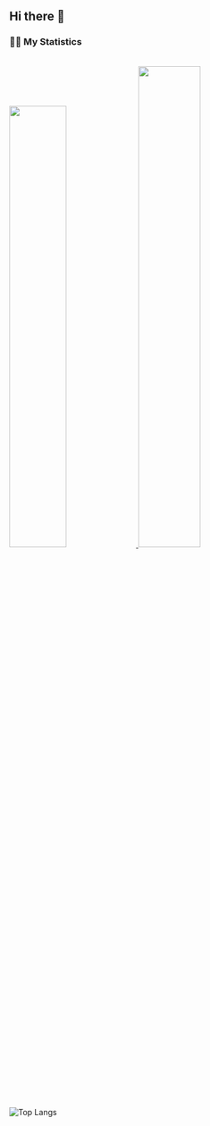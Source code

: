 ## Hi there 👋

### 🤸‍♂️ My Statistics

<br/>
<div align="left">
  <a href="https://github.com/ch4ne5teb4n/">
  <img width="45%" src="https://github-readme-stats.vercel.app/api?username=ch4ne5teb4n&show_icons=true&theme=gruvbox&hide_border=true" />
  <img width="47%" src="https://github-readme-streak-stats.herokuapp.com/?user=ch4ne5teb4n&theme=gruvbox&hide_border=true" />
  </a>
</div>
<br>

![Top Langs](https://github-readme-stats.vercel.app/api/top-langs/?username=ch4ne5teb4n&theme=gruvbox&size_weight=0.5&count_weight=0.5&exclude_repo=github-readme-stats,ch4ne5teb4n,boilerplateProjectReadme,github-slideshow&hide=shell&langs_count=8&layout=compact)
